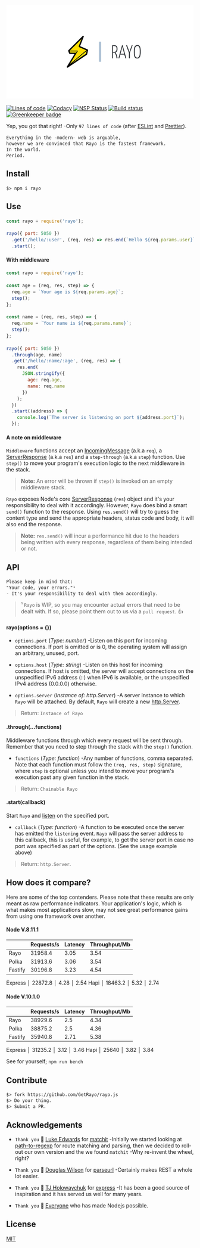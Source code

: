 <p align="center">
  <img src="https://raw.githubusercontent.com/GetRayo/Assets/master/Images/Cover.png" alt="Rayo" />
</p>

[![Lines of code](https://img.shields.io/badge/LOC-97-yellow.svg)](https://img.shields.io/badge/LOC-97-yellow.svg)
[![Codacy](https://api.codacy.com/project/badge/Grade/d392c578eaaa4860823b8e4f9dadda63)](https://www.codacy.com/app/aichholzer/rayo.js?utm_source=github.com&amp;utm_medium=referral&amp;utm_content=GetRayo/rayo.js&amp;utm_campaign=Badge_Grade)
[![NSP Status](https://nodesecurity.io/orgs/rayo/projects/b16aa9a6-c080-44e1-9c91-77609aa498be/badge)](https://nodesecurity.io/orgs/rayo/projects/b16aa9a6-c080-44e1-9c91-77609aa498be)
[![Build status](https://travis-ci.org/GetRayo/rayo.js.svg?branch=master)](https://travis-ci.org/GetRayo/rayo.js)
[![Greenkeeper badge](https://badges.greenkeeper.io/GetRayo/rayo.js.svg)](https://greenkeeper.io/)

Yep, you got that right! -Only `97 lines of code` (after [ESLint](https://github.com/eslint/eslint) and [Prettier](https://github.com/prettier/prettier)).

```
Everything in the -modern- web is arguable,
however we are convinced that Rayo is the fastest framework.
In the world.
Period.
```


## Install

```
$> npm i rayo
```


## Use

```js
const rayo = require('rayo');

rayo({ port: 5050 })
  .get('/hello/:user', (req, res) => res.end(`Hello ${req.params.user}`))
  .start();
```

#### With middleware

```js
const rayo = require('rayo');

const age = (req, res, step) => {
  req.age = `Your age is ${req.params.age}`;
  step();
};

const name = (req, res, step) => {
  req.name = `Your name is ${req.params.name}`;
  step();
};

rayo({ port: 5050 })
  .through(age, name)
  .get('/hello/:name/:age', (req, res) => {
    res.end(
      JSON.stringify({
        age: req.age,
        name: req.name
      })
    );
  })
  .start((address) => {
    console.log(`The server is listening on port ${address.port}`);
  });
```

#### A note on middleware

`Middleware` functions accept an [IncomingMessage](https://nodejs.org/api/http.html#http_class_http_incomingmessage) (a.k.a `req`), a [ServerResponse](https://nodejs.org/dist/latest-v9.x/docs/api/http.html#http_class_http_serverresponse) (a.k.a `res`) and a `step-through` (a.k.a `step`) function. Use `step()` to move your program's execution logic to the next middleware in the stack.

> **Note:** An error will be thrown if `step()` is invoked on an empty middleware stack.

`Rayo` exposes Node's core [ServerResponse](https://nodejs.org/dist/latest-v9.x/docs/api/http.html#http_class_http_serverresponse) (`res`) object and it's your responsibility to deal with it accordingly. However, `Rayo` does bind a smart `send()` function to the response. Using `res.send()` will try to guess the content type and send the appropriate headers, status code and body, it will also end the response.

> **Note:** `res.send()` will incur a performance hit due to the headers being written with every response, regardless of them being intended or not.


## API

```
Please keep in mind that:
"Your code, your errors."¹
- It's your responsibility to deal with them accordingly.
```

> ¹ `Rayo` is WIP, so you may encounter actual errors that need to be dealt with. If so, please point them out to us via a `pull request`. 👍

#### rayo(options = {})
* `options.port` (_Type: number_) -Listen on this port for incoming connections. If port is omitted or is 0, the operating system will assign an arbitrary, unused, port.

* `options.host` (_Type: string_) -Listen on this host for incoming connections. If host is omitted, the server will accept connections on the unspecified IPv6 address (::) when IPv6 is available, or the unspecified IPv4 address (0.0.0.0) otherwise.

* `options.server` (_Instance of: http.Server_) -A server instance to which `Rayo` will be attached. By default, `Rayo` will create a new [http.Server](https://nodejs.org/api/http.html#http_class_http_server).

> Return: `Instance of Rayo`

#### .through(...functions)
Middleware functions through which every request will be sent through. Remember that you need to step through the stack with the `step()` function.

* `functions` (_Type: function_) -Any number of functions, comma separated. Note that each function must follow the `(req, res, step)` signature, where `step` is optional unless you intend to move your program's execution past any given function in the stack.

> Return: `Chainable Rayo`

#### .start(callback)
Start `Rayo` and [listen](https://nodejs.org/dist/latest-v9.x/docs/api/http.html#http_server_listen) on the specified port.

* `callback` (_Type: function_) -A function to be executed once the server has emitted the `listening` event. `Rayo` will pass the server address to this callback, this is useful, for example, to get the server port in case no port was specified as part of the options. (See the usage example above)

> Return: `http.Server`.


## How does it compare?

Here are some of the top contenders. Please note that these results are only meant as raw performance indicators. Your application's logic, which is what makes most applications slow, may not see great performance gains from using one framework over another.

#### Node V.8.11.1
 &nbsp; | Requests/s | Latency | Throughput/Mb
------- | ---------- | ------- | --------------
Rayo    | 31958.4    | 3.05    | 3.54
Polka   | 31913.6    | 3.06    | 3.54
Fastify | 30196.8    | 3.23    | 4.54
Express │ 22872.8    │ 4.28    │ 2.54
Hapi    │ 18463.2    │ 5.32    │ 2.74

#### Node V.10.1.0
 &nbsp; | Requests/s | Latency | Throughput/Mb
------- | ---------- | ------- | --------------
Rayo    | 38929.6    | 2.5     | 4.34
Polka   | 38875.2    | 2.5     | 4.36
Fastify | 35940.8    | 2.71    | 5.38
Express │ 31235.2    │ 3.12    │ 3.46
Hapi    │ 25640      │ 3.82    │ 3.84

See for yourself; `npm run bench`

## Contribute
```
$> fork https://github.com/GetRayo/rayo.js
$> Do your thing.
$> Submit a PR.
```


## Acknowledgements

- `Thank you` :clap: [Luke Edwards](http://github.com/lukeed/) for [matchit](https://github.com/lukeed/matchit) -Initially we started looking at [path-to-regexp](https://github.com/pillarjs/path-to-regexp) for route matching and parsing, then we decided to roll-out our own version and the we found `matchit` -Why re-invent the wheel, right?

- `Thank you` :clap: [Douglas Wilson](https://github.com/dougwilson) for [parseurl](https://github.com/pillarjs/parseurl) -Certainly makes REST a whole lot easier.

- `Thank you` :clap: [TJ Holowaychuk](https://github.com/tj) for [express](https://github.com/expressjs/express) -It has been a good source of inspiration and it has served us well for many years.

- `Thank you` :clap: [Everyone](https://github.com/nodejs/node/graphs/contributors) who has made Nodejs possible.


## License

[MIT](https://github.com/GetRayo/rayo.js/blob/master/LICENSE)
